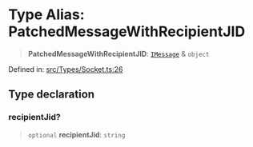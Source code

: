 # Type Alias: PatchedMessageWithRecipientJID

> **PatchedMessageWithRecipientJID**: [`IMessage`](../namespaces/proto/interfaces/IMessage.md) & `object`

Defined in: [src/Types/Socket.ts:26](https://github.com/Fokusdotid/Baileys/blob/4cdf75fe48f9b13e8084d341633612ce49e934bd/src/Types/Socket.ts#L26)

## Type declaration

### recipientJid?

> `optional` **recipientJid**: `string`
